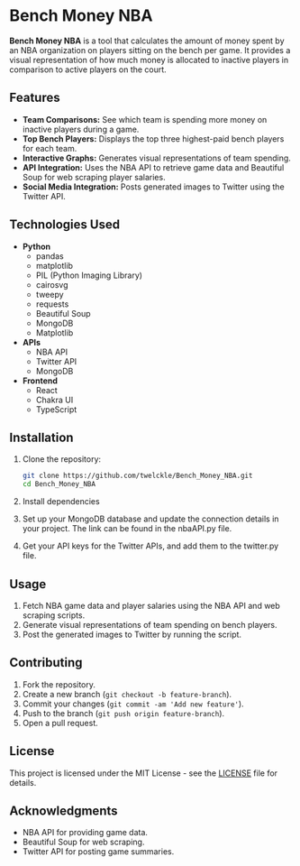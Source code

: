 # Bench Money NBA

**Bench Money NBA** is a tool that calculates the amount of money spent by an NBA organization on players sitting on the bench per game. It provides a visual representation of how much money is allocated to inactive players in comparison to active players on the court.

## Features

- **Team Comparisons:** See which team is spending more money on inactive players during a game.
- **Top Bench Players:** Displays the top three highest-paid bench players for each team.
- **Interactive Graphs:** Generates visual representations of team spending.
- **API Integration:** Uses the NBA API to retrieve game data and Beautiful Soup for web scraping player salaries.
- **Social Media Integration:** Posts generated images to Twitter using the Twitter API.

## Technologies Used

- **Python**
  - pandas
  - matplotlib
  - PIL (Python Imaging Library)
  - cairosvg
  - tweepy
  - requests
  - Beautiful Soup
  - MongoDB
  - Matplotlib
- **APIs**
  - NBA API
  - Twitter API
  - MongoDB
- **Frontend**
  - React
  - Chakra UI
  - TypeScript

## Installation

1. Clone the repository:

   ```bash
   git clone https://github.com/twelckle/Bench_Money_NBA.git
   cd Bench_Money_NBA
   
2.	Install dependencies
3. Set up your MongoDB database and update the connection details in your project. The link can be found in the nbaAPI.py file.
4. Get your API keys for the Twitter APIs, and add them to the twitter.py file.
   
## Usage

1. Fetch NBA game data and player salaries using the NBA API and web scraping scripts.
2. Generate visual representations of team spending on bench players.
3. Post the generated images to Twitter by running the script.


## Contributing

1. Fork the repository.
2. Create a new branch (`git checkout -b feature-branch`).
3. Commit your changes (`git commit -am 'Add new feature'`).
4. Push to the branch (`git push origin feature-branch`).
5. Open a pull request.

## License

This project is licensed under the MIT License - see the [LICENSE](LICENSE) file for details.

## Acknowledgments

- NBA API for providing game data.
- Beautiful Soup for web scraping.
- Twitter API for posting game summaries.

